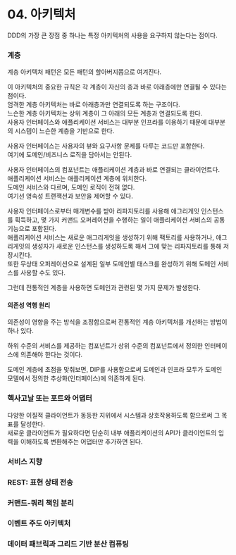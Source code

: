 # 04. 아키텍처

DDD의 가장 큰 장점 중 하나는 특정 아키텍처의 사용을 요구하지 않는다는 점이다.

### 계층

계층 아키텍처 패턴은 모든 패턴의 할아버지쯤으로 여겨진다.

이 아키텍처의 중요한 규칙은 각 계층이 자신의 층과 바로 아래층에만 연결될 수 있다는 점이다.  
엄격한 계층 아키텍처는 바로 아래층과만 연결되도록 하는 구조이다.  
느슨한 계층 아키텍처는 상위 계층이 그 아래의 모든 계층과 연결되도록 한다.  
사용자 인터페이스와 애플리케이션 서비스는 대부분 인프라를 이용하기 때문에 대부분의 시스템이 느슨한 계층을 기반으로 한다.

사용자 인터페이스는 사용자의 뷰와 요구사항 문제를 다루는 코드만 포함한다.  
여기에 도메인/비즈니스 로직을 담아서는 안된다.

사용자 인터페이스의 컴포넌트는 애플리케이션 계층과 바로 연결되는 클라이언트다.  
애플리케이션 서비스는 애플리케이션 계층에 위치한다.  
도메인 서비스와 다르며, 도메인 로직이 전혀 없다.  
여기선 영속성 트랜잭션과 보안을 제어할 수 있다.

사용자 인터페이스로부터 매개변수를 받아 리파지토리를 사용해 애그리게잇 인스턴스를 획득하고, 몇 가지 커맨드 오퍼레이션을 수행하는 일이 애플리케이션 서비스의 공통 기능으로 포함된다.  
애플리케이션 서비스는 새로운 애그리게잇을 생성하기 위해 팩토리를 사용하거나, 애그리게잇의 생성자가 새로운 인스턴스를 생성하도록 해서 그에 맞는 리파지토리를 통해 저장시킨다.  
또한 무상태 오퍼레이션으로 설계된 일부 도메인별 태스크를 완성하기 위해 도메인 서비스를 사용할 수도 있다.

그런데 전통적인 계층을 사용하면 도메인과 관련된 몇 가지 문제가 발생한다.

#### 의존성 역행 원리

의존성이 영향을 주는 방식을 조정함으로써 전통적인 계층 아키텍처를 개선하는 방법이 하나 있다.

하위 수준의 서비스를 제공하는 컴포넌트가 상위 수준의 컴포넌트에서 정의한 인터페이스에 의존해야 한다는 것이다.

도메인 계층에 초점을 맞춰보면, DIP를 사용함으로써 도메인과 인프라 모두가 도메인 모델에서 정의한 추상화(인터페이스)에 의존하게 된다.

### 헥사고날 또는 포트와 어댑터

다양한 이질적 클라이언트가 동등한 지위에서 시스템과 상호작용하도록 함으로써 그 목표를 달성한다.  
새로운 클라이언트가 필요하다면 단순히 내부 애플리케이션의 API가 클라이언트의 입력을 이해하도록 변환해주는 어댑터만 추가하면 된다.

### 서비스 지향

### REST: 표현 상태 전송

### 커맨드-쿼리 책임 분리

### 이벤트 주도 아키텍처

### 데이터 패브릭과 그리드 기반 분산 컴퓨팅
